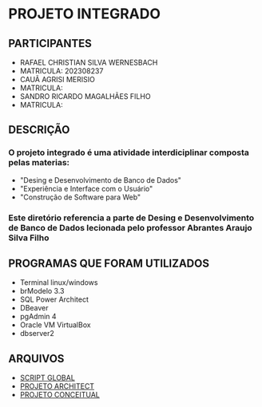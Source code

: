 # PROJETO INTEGRADO

## PARTICIPANTES

- RAFAEL CHRISTIAN SILVA WERNESBACH
- MATRICULA: 202308237
- CAUÃ AGRISI MERISIO
- MATRICULA:
- SANDRO RICARDO MAGALHÃES FILHO
- MATRICULA:



## DESCRIÇÃO

### O projeto integrado é uma atividade interdiciplinar composta pelas materias:
- "Desing e Desenvolvimento de Banco de Dados"
- "Experiência e Interface com o Usuário"
- "Construção de Software para Web"

### Este diretório referencia a parte de Desing e Desenvolvimento de Banco de Dados lecionada pelo professor Abrantes Araujo Silva Filho

## PROGRAMAS QUE FORAM UTILIZADOS

- Terminal linux/windows
- brModelo 3.3
- SQL Power Architect
- DBeaver
- pgAdmin 4
- Oracle VM VirtualBox
- dbserver2

## ARQUIVOS

- [SCRIPT GLOBAL](pset1/cc1md_202308237_postgresql.sql)
- [PROJETO ARCHITECT](pset1/cc1md_202308237_postgresql.architect)
- [PROJETO CONCEITUAL]()
